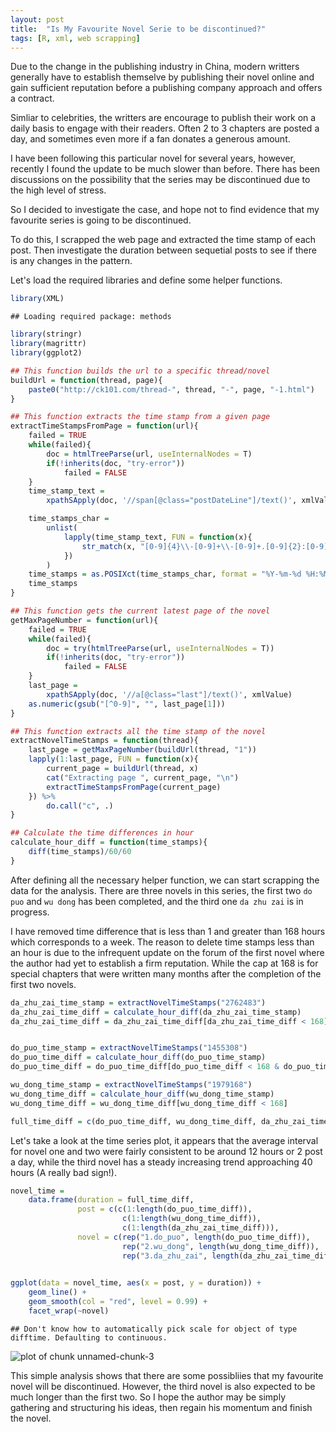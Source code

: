 ```yaml
---
layout: post
title:  "Is My Favourite Novel Serie to be discontinued?"
tags: [R, xml, web scrapping]
---
```


Due to the change in the publishing industry in China, modern writters generally
have to establish themselve by publishing their novel online and gain sufficient
reputation before a publishing company approach and offers a contract.

Simliar to celebrities, the writters are encourage to publish their work on a
daily basis to engage with their readers. Often 2 to 3 chapters are posted a
day, and sometimes even more if a fan donates a generous amount.

I have been following this particular novel for several years, however, recently
I found the update to be much slower than before. There has been discussions on
the possibility that the series may be discontinued due to the high level of
stress.

So I decided to investigate the case, and hope not to find evidence that my
favourite series is going to be discontinued.

To do this, I scrapped the web page and extracted the time stamp of each post.
Then investigate the duration between sequetial posts to see if there is any
changes in the pattern.


Let's load the required libraries and define some helper functions.




```r
library(XML)
```

```
## Loading required package: methods
```

```r
library(stringr)
library(magrittr)
library(ggplot2)

## This function builds the url to a specific thread/novel
buildUrl = function(thread, page){
    paste0("http://ck101.com/thread-", thread, "-", page, "-1.html")
}

## This function extracts the time stamp from a given page
extractTimeStampsFromPage = function(url){
    failed = TRUE
    while(failed){
        doc = htmlTreeParse(url, useInternalNodes = T)
        if(!inherits(doc, "try-error"))
            failed = FALSE
    }   
    time_stamp_text =
        xpathSApply(doc, '//span[@class="postDateLine"]/text()', xmlValue)

    time_stamps_char =
        unlist(
            lapply(time_stamp_text, FUN = function(x){
                str_match(x, "[0-9]{4}\\-[0-9]+\\-[0-9]+.[0-9]{2}:[0-9]{2}")
            })
        )
    time_stamps = as.POSIXct(time_stamps_char, format = "%Y-%m-%d %H:%M")
    time_stamps
}

## This function gets the current latest page of the novel
getMaxPageNumber = function(url){
    failed = TRUE
    while(failed){
        doc = try(htmlTreeParse(url, useInternalNodes = T))
        if(!inherits(doc, "try-error"))
            failed = FALSE
    }
    last_page =
        xpathSApply(doc, '//a[@class="last"]/text()', xmlValue)
    as.numeric(gsub("[^0-9]", "", last_page[1]))
}

## This function extracts all the time stamp of the novel
extractNovelTimeStamps = function(thread){
    last_page = getMaxPageNumber(buildUrl(thread, "1"))
    lapply(1:last_page, FUN = function(x){
        current_page = buildUrl(thread, x)
        cat("Extracting page ", current_page, "\n")
        extractTimeStampsFromPage(current_page)
    }) %>%
        do.call("c", .)
}

## Calculate the time differences in hour
calculate_hour_diff = function(time_stamps){
    diff(time_stamps)/60/60
}
```

After defining all the necessary helper function, we can start scrapping the
data for the analysis. There are three novels in this series, the first two `do
puo` and `wu dong` has been completed, and the third one `da zhu zai` is in
progress.

I have removed time difference that is less than 1 and greater than 168 hours
which corresponds to a week. The reason to delete time stamps less than an hour
is due to the infrequent update on the forum of the first novel where the author
had yet to establish a firm reputation. While the cap at 168 is for special
chapters that were written many months after the completion of the first two
novels.



```r
da_zhu_zai_time_stamp = extractNovelTimeStamps("2762483")
da_zhu_zai_time_diff = calculate_hour_diff(da_zhu_zai_time_stamp)
da_zhu_zai_time_diff = da_zhu_zai_time_diff[da_zhu_zai_time_diff < 168]


do_puo_time_stamp = extractNovelTimeStamps("1455308")
do_puo_time_diff = calculate_hour_diff(do_puo_time_stamp)
do_puo_time_diff = do_puo_time_diff[do_puo_time_diff < 168 & do_puo_time_diff > 1]

wu_dong_time_stamp = extractNovelTimeStamps("1979168")
wu_dong_time_diff = calculate_hour_diff(wu_dong_time_stamp)
wu_dong_time_diff = wu_dong_time_diff[wu_dong_time_diff < 168]

full_time_diff = c(do_puo_time_diff, wu_dong_time_diff, da_zhu_zai_time_diff)
```

Let's take a look at the time series plot, it appears that the average interval
for novel one and two were fairly consistent to be around 12 hours or 2 post a
day, while the third novel has a steady increasing trend approaching 40 hours (A
really bad sign!).



```r
novel_time =
    data.frame(duration = full_time_diff,
               post = c(c(1:length(do_puo_time_diff)),
                         c(1:length(wu_dong_time_diff)),
                         c(1:length(da_zhu_zai_time_diff))),
               novel = c(rep("1.do_puo", length(do_puo_time_diff)),
                         rep("2.wu_dong", length(wu_dong_time_diff)),
                         rep("3.da_zhu_zai", length(da_zhu_zai_time_diff))))
           

ggplot(data = novel_time, aes(x = post, y = duration)) +
    geom_line() +
    geom_smooth(col = "red", level = 0.99) + 
    facet_wrap(~novel)
```

```
## Don't know how to automatically pick scale for object of type difftime. Defaulting to continuous.
```

![plot of chunk unnamed-chunk-3](https://dl.dropboxusercontent.com/u/18161931/staTEAstics/2016-07-11-is-my-favourite-novel-serie-going-to-be-discontinued/unnamed-chunk-3-1.png)

This simple analysis shows that there are some possibliies that my favourite
novel will be discontinued. However, the third novel is also expected to be much
longer than the first two. So I hope the author may be simply gathering and
structuring his ideas, then regain his momentum and finish the novel.
